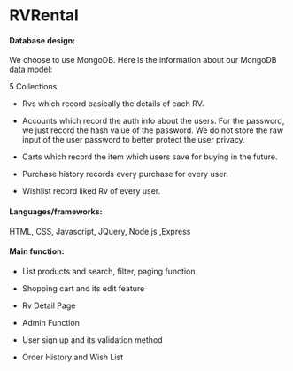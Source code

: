 # RVRental

#### Database design:

We choose to use MongoDB. Here is the information about our MongoDB data model:

5 Collections: 

* Rvs which record basically the details of each RV. 

* Accounts which record the auth info about the users. For the password, we just record the hash value of the password. We do not store the raw input of the user password to better protect the user privacy.

* Carts which record the item which users save for buying in the future.

* Purchase history records every purchase for every user.

* Wishlist record liked Rv of every user.



#### Languages/frameworks:

HTML, CSS, Javascript, JQuery, Node.js ,E­­­xpress



#### Main function:

* List products and search, filter, paging function

* Shopping cart and its edit feature

* Rv Detail Page

* Admin Function

* User sign up and its validation method

* Order History and Wish List
